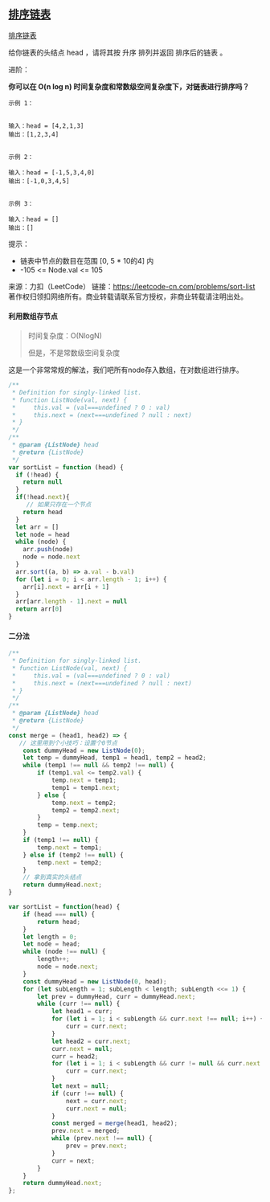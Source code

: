 ## [排序链表](https://leetcode-cn.com/problems/sort-list/)

[排序链表](https://leetcode-cn.com/problems/sort-list/)

给你链表的头结点 head ，请将其按 升序 排列并返回 排序后的链表 。

进阶：

**你可以在 O(n log n) 时间复杂度和常数级空间复杂度下，对链表进行排序吗？**

```
示例 1：


输入：head = [4,2,1,3]
输出：[1,2,3,4]


示例 2：

输入：head = [-1,5,3,4,0]
输出：[-1,0,3,4,5]


示例 3：

输入：head = []
输出：[]
```






提示：

* 链表中节点的数目在范围 [0, 5 * 10的4] 内
* -105 <= Node.val <= 105

来源：力扣（LeetCode）
链接：https://leetcode-cn.com/problems/sort-list
著作权归领扣网络所有。商业转载请联系官方授权，非商业转载请注明出处。







#### 利用数组存节点

> 时间复杂度：O(NlogN)
>
> 但是，不是常数级空间复杂度

这是一个非常常规的解法，我们吧所有node存入数组，在对数组进行排序。



```js
/**
 * Definition for singly-linked list.
 * function ListNode(val, next) {
 *     this.val = (val===undefined ? 0 : val)
 *     this.next = (next===undefined ? null : next)
 * }
 */
/**
 * @param {ListNode} head
 * @return {ListNode}
 */
var sortList = function (head) {
  if (!head) {
    return null
  }
  if(!head.next){
     // 如果只存在一个节点
    return head
  }
  let arr = []
  let node = head
  while (node) {
    arr.push(node)
    node = node.next
  }
  arr.sort((a, b) => a.val - b.val)
  for (let i = 0; i < arr.length - 1; i++) {
    arr[i].next = arr[i + 1]
  }
  arr[arr.length - 1].next = null
  return arr[0]
}
```





#### 二分法

```js
/**
 * Definition for singly-linked list.
 * function ListNode(val, next) {
 *     this.val = (val===undefined ? 0 : val)
 *     this.next = (next===undefined ? null : next)
 * }
 */
/**
 * @param {ListNode} head
 * @return {ListNode}
 */
const merge = (head1, head2) => {
   // 这里用到个小技巧：设置个0节点
    const dummyHead = new ListNode(0);
    let temp = dummyHead, temp1 = head1, temp2 = head2;
    while (temp1 !== null && temp2 !== null) {
        if (temp1.val <= temp2.val) {
            temp.next = temp1;
            temp1 = temp1.next;
        } else {
            temp.next = temp2;
            temp2 = temp2.next;
        }
        temp = temp.next;
    }
    if (temp1 !== null) {
        temp.next = temp1;
    } else if (temp2 !== null) {
        temp.next = temp2;
    }
    // 拿到真实的头结点
    return dummyHead.next;
}

var sortList = function(head) {
    if (head === null) {
        return head;
    }
    let length = 0;
    let node = head;
    while (node !== null) {
        length++;
        node = node.next;
    }
    const dummyHead = new ListNode(0, head);
    for (let subLength = 1; subLength < length; subLength <<= 1) {
        let prev = dummyHead, curr = dummyHead.next;
        while (curr !== null) {
            let head1 = curr;
            for (let i = 1; i < subLength && curr.next !== null; i++) {
                curr = curr.next;
            }
            let head2 = curr.next;
            curr.next = null;
            curr = head2;
            for (let i = 1; i < subLength && curr != null && curr.next !== null; i++) {
                curr = curr.next;
            }
            let next = null;
            if (curr !== null) {
                next = curr.next;
                curr.next = null;
            }
            const merged = merge(head1, head2);
            prev.next = merged;
            while (prev.next !== null) {
                prev = prev.next;
            }
            curr = next;
        }
    }
    return dummyHead.next;
};
```

